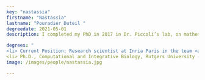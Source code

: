 ```yaml
---
key: "nastassia"
firstname: "Nastassia"
lastname: "Pouradier Duteil "
degreedate: 2021-05-01
description: I completed my PhD in 2017 in Dr. Piccoli’s lab, on mathematical models for pattern formation in biological systems. Before that, I got my master’s degree in Applied Mathematics from ENSTA ParisTech and Sorbonne University (Paris). After graduating from Rutgers University (Camden), I moved back to France and became a postdoctoral fellow with Francesco Salvarani, at University Paris-Dauphine. Since 2018, I have been a permanent researcher at Inria Paris and Sorbonne University. My research focuses on developing and studying mathematical models for large systems of interacting particles. I aim to explain pattern formation from a mathematical perspective, using tools such as asymptotic analysis or control theory. I am particularly interested in the various ways of deriving macroscopic limits of microscopic systems (mean-field, graph limit). I also continue to develop models for biological systems in close collaboration with biologists, specifically in the areas of developmental biology and cell-fate transition. Link to my personal website found  <a href="https://sites.google.com/site/nastassiapouradierduteil/">here</a>

degrees: "
<li> Current Position: Research scientist at Inria Paris in the team <a href="https://team.inria.fr/mamba/">MAMBA</a> (Modeling and Analysis for Medical and Biological Applications) and at the <a href="https://www.ljll.math.upmc.fr/en/?lang=fr">Jacques-Louis Lions Laboratory</a> at Sorbonne University (Paris).</li>
<li> Ph.D., Computational and Integrative Biology, Rutgers University - Camden, NJ, USA.</li>"
image: /images/people/nastassia.jpg

---
```

